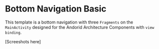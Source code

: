 # Bottom Navigation Basic

This template is a bottom navigation with three `Fragments` on the `MainActivity` designed for the Andorid
Architecture Components with `view binding`.

[Screeshots here]

